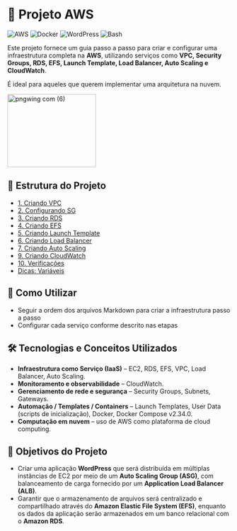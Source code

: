 # 🚀 Projeto AWS

![AWS](https://img.shields.io/badge/AWS-Cloud-orange?logo=amazon-aws) ![Docker](https://img.shields.io/badge/Docker-Container-blue?logo=docker) ![WordPress](https://img.shields.io/badge/WordPress-CMS-blue?logo=wordpress) ![Bash](https://img.shields.io/badge/Bash-Scripting-green?logo=gnu-bash)


Este projeto fornece um guia passo a passo para criar e configurar uma infraestrutura completa na **AWS**, utilizando serviços como **VPC, Security Groups, RDS, EFS, Launch Template, Load Balancer, Auto Scaling e CloudWatch**.  


É ideal para aqueles que querem implementar uma arquitetura na nuvem.



  <img width="200" height="165" alt="pngwing com (6)" src="https://github.com/user-attachments/assets/e3209c76-d5e2-43a3-9570-95d0b334e667" />




## 📂 Estrutura do Projeto

  - [1. Criando VPC](https://github.com/VitoriaAmelia/AWS--ProjetoWP/blob/main/1.%20CriandoVPC.md)
  - [2. Configurando SG](https://github.com/VitoriaAmelia/AWS--ProjetoWP/blob/main/2.%20Configurando%20SG.md)
  - [3. Criando RDS](https://github.com/VitoriaAmelia/AWS--ProjetoWP/blob/main/3.%20Criando%20RDS.md)
  - [4. Criando EFS](https://github.com/VitoriaAmelia/AWS--ProjetoWP/blob/main/4.%20Criando%20EFS.md)
  - [5. Criando Launch Template](https://github.com/VitoriaAmelia/AWS--ProjetoWP/blob/main/5.%20Criando%20Launch%20Template.md)
  - [6. Criando Load Balancer](https://github.com/VitoriaAmelia/AWS--ProjetoWP/blob/main/6.%20Criando%20Load%20Balancer.md)
  - [7. Criando Auto Scaling](https://github.com/VitoriaAmelia/AWS--ProjetoWP/blob/main/7.%20Criando%20Auto%20Scaling.md)
  - [9. Criando CloudWatch](https://github.com/VitoriaAmelia/AWS--ProjetoWP/blob/main/9.%20Criando%20CloudWatch.md)
  - [10. Verificações](https://github.com/VitoriaAmelia/AWS--ProjetoWP/blob/main/10.%20Verfica%C3%A7%C3%B5es.md)
  - [Dicas: Variáveis](https://github.com/VitoriaAmelia/AWS--ProjetoWP/blob/main/Dicas%3A%20Vari%C3%A1veis.md)


## 📝 Como Utilizar

  - Seguir a ordem dos arquivos Markdown para criar a infraestrutura passo a passo  
  - Configurar cada serviço conforme descrito nas etapas 


## 🛠 Tecnologias e Conceitos Utilizados

  - **Infraestrutura como Serviço (IaaS)** – EC2, RDS, EFS, VPC, Load Balancer, Auto Scaling.  
  - **Monitoramento e observabilidade** – CloudWatch.  
  - **Gerenciamento de rede e segurança** – Security Groups, Subnets, Gateways.  
  - **Automação / Templates / Containers** – Launch Templates, User Data (scripts de inicialização), Docker, Docker Compose v2.34.0.  
  - **Computação em nuvem** – uso de AWS como plataforma de cloud computing.


## 🎯 Objetivos do Projeto

  - Criar uma aplicação **WordPress** que será distribuída em múltiplas instâncias de EC2 por meio de um **Auto Scaling Group (ASG)**, com balanceamento de carga fornecido por um **Application Load Balancer (ALB)**.  
  - Garantir que o armazenamento de arquivos será centralizado e compartilhado através do **Amazon Elastic File System (EFS)**, enquanto os dados da aplicação serão armazenados em um banco relacional com o **Amazon RDS**.





